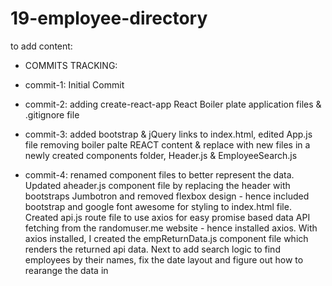 # 19-employee-directory

to add content:



* COMMITS TRACKING:
* commit-1: Initial Commit
* commit-2: adding create-react-app React Boiler plate application files & .gitignore file
* commit-3: added bootstrap & jQuery links to index.html, edited App.js file removing boiler palte REACT content & replace with new files in a newly created components folder, Header.js & EmployeeSearch.js

* commit-4: renamed component files to better represent the data.  Updated aheader.js component file by replacing the header with bootstraps Jumbotron and removed flexbox design - hence included bootstrap and google font awesome for styling to index.html file. Created api.js route file to use axios for easy promise based data API fetching from the randomuser.me website - hence installed axios.  With axios installed, I created the empReturnData.js component file which renders the returned api data.  Next to add search logic to find employees by their names, fix the date layout and figure out how to rearange the data in  


